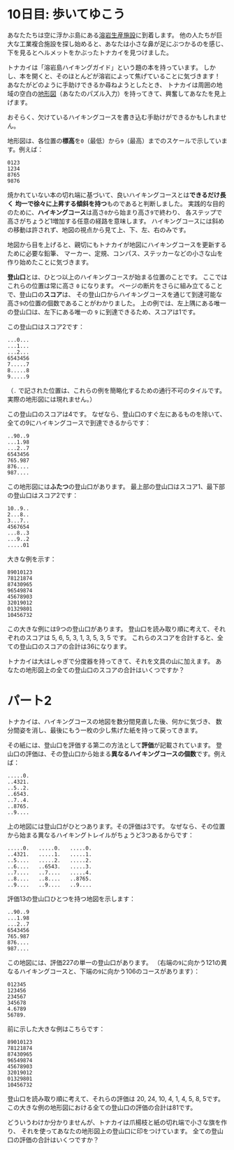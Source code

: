 # 10日目: 歩いてゆこう

あなたたちは空に浮かぶ島にある[溶岩生産施設](../../2023/day15/quiz.md)に到着します。
他の人たちが巨大な工業複合施設を探し始めると、あなたは小さな鼻が足にぶつかるのを感じ、
下を見るとヘルメットをかぶったトナカイを見つけました。

トナカイは「溶岩島ハイキングガイド」という題の本を持っています。
しかし、本を開くと、そのほとんどが溶岩によって焦げていることに気づきます！
あなたがどのように手助けできるか尋ねようとしたとき、
トナカイは周囲の地域の空白の[地形図](https://ja.wikipedia.org/wiki/%E5%9C%B0%E5%BD%A2%E5%9B%B3)（あなたのパズル入力）を持ってきて、興奮してあなたを見上げます。

おそらく、欠けているハイキングコースを書き込む手助けができるかもしれません。

地形図は、各位置の**標高**を`0`（最低）から`9`（最高）までのスケールで示しています。例えば：

```
0123
1234
8765
9876
```

焼かれていない本の切れ端に基づいて、良いハイキングコースとは**できるだけ長く**
**均一で徐々に上昇する傾斜を持つ**ものであると判断しました。
実践的な目的のために、**ハイキングコース**は高さ`0`から始まり高さ`9`で終わり、
各ステップで高さがちょうど1増加する任意の経路を意味します。
ハイキングコースには斜めの移動は許されず、地図の視点から見て上、下、左、右のみです。

地図から目を上げると、親切にもトナカイが地図にハイキングコースを更新するために必要な鉛筆、
マーカー、定規、コンパス、ステッカーなどの小さな山を作り始めたことに気づきます。

**登山口**とは、ひとつ以上のハイキングコースが始まる位置のことです。
ここではこれらの位置は常に高さ `0` になります。
ページの断片をさらに組み立てることで、登山口の**スコア**は、
その登山口からハイキングコースを通じて到達可能な高さ`9`の位置の個数であることがわかりました。
上の例では、左上隅にある唯一の登山口は、左下にある唯一の `9` に到達できるため、スコアは1です。

この登山口はスコア2です：

```
...0...
...1...
...2...
6543456
7.....7
8.....8
9.....9
```

（`.` で記された位置は、これらの例を簡略化するための通行不可のタイルです。
実際の地形図には現れません。）

この登山口のスコアは4です。
なぜなら、登山口のすぐ左にあるものを除いて、全ての9にハイキングコースで到達できるからです：

```
..90..9
...1.98
...2..7
6543456
765.987
876....
987....
```

この地形図には**ふたつ**の登山口があります。
最上部の登山口はスコア1、最下部の登山口はスコア2です：

```
10..9..
2...8..
3...7..
4567654
...8..3
...9..2
.....01
```

大きな例を示す：

```
89010123
78121874
87430965
96549874
45678903
32019012
01329801
10456732
```

この大きな例には9つの登山口があります。
登山口を読み取り順に考えて、それぞれのスコアは 5, 6, 5, 3, 1, 3, 5, 3, 5 です。
これらのスコアを合計すると、全ての登山口のスコアの合計は36になります。

トナカイは大はしゃぎで分度器を持ってきて、それを文具の山に加えます。
あなたの地形図上の全ての登山口のスコアの合計はいくつですか？

# パート2

トナカイは、ハイキングコースの地図を数分間見直した後、何かに気づき、
数分間姿を消し、最後にもう一枚の少し焦げた紙を持って戻ってきます。

その紙には、登山口を評価する第二の方法として**評価**が記載されています。
登山口の評価は、その登山口から始まる**異なるハイキングコースの個数**です。例えば：

```
.....0.
..4321.
..5..2.
..6543.
..7..4.
..8765.
..9....
```

上の地図には登山口がひとつあります。その評価は3です。
なぜなら、その位置から始まる異なるハイキングトレイルがちょうど3つあるからです：

```
.....0.   .....0.   .....0.
..4321.   .....1.   .....1.
..5....   .....2.   .....2.
..6....   ..6543.   .....3.
..7....   ..7....   .....4.
..8....   ..8....   ..8765.
..9....   ..9....   ..9....
```

評価13の登山口ひとつを持つ地図を示します：

```
..90..9
...1.98
...2..7
6543456
765.987
876....
987....
```

この地図には、評価227の単一の登山口があります。
（右端の`9`に向かう121の異なるハイキングコースと、下端の`9`に向かう106のコースがあります）：

```
012345
123456
234567
345678
4.6789
56789.
```

前に示した大きな例はこちらです：

```
89010123
78121874
87430965
96549874
45678903
32019012
01329801
10456732
```

登山口を読み取り順に考えて、それらの評価は 20, 24, 10, 4, 1, 4, 5, 8, 5です。
この大きな例の地形図における全ての登山口の評価の合計は81です。

どういうわけか分かりませんが、トナカイは爪楊枝と紙の切れ端で小さな旗を作り、
それを使ってあなたの地形図上の登山口に印をつけています。
全ての登山口の評価の合計はいくつですか？
